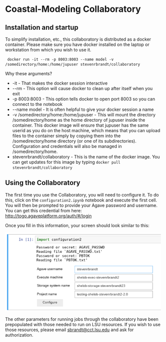 # Coastal-Modeling Collaboratory

## Installation and startup

To simplify installation, etc., this collaboratory is distributed as a docker container. Please make sure you have docker installed on the laptop or workstation from which you wish to use it.

```
 docker run -it --rm -p 8003:8003 --name model -v /somedirectory/home:/home/jupuser stevenrbrandt/collaboratory
```

Why these arguments?

* -it - That makes the docker session interactive
* --rm - This option will cause docker to clean up after itself when you exit
* -p 8003:8003 - This option tells docker to open port 8003 so you can connect to the notebook
* --name model - It is often helpful to give your docker session a name
* -v /somedirectory/home:/home/jupuser - This will mount the directory /somedirectory/home as the home directory of jupuser inside the container. This docker image will ensure that jupuser has the same userid as you do on the host machine, which means that you can upload files to the container simply by copying them into the /somedirectory/home directory (or one of its subdirectories). Configuration and credentials will also be managed in /somedirectory/home.
* stevenrbrandt/collaboratory - This is the name of the docker image. You can get updates for this image by typing `docker pull stevenrbrandt/collaboratory`

## Using the Collaboratory

The first time you use the Collaboratory, you will need to configure it. To do this, click on the `configuration2.ipynb` notebook and execute the first cell. You will then be prompted to provide your Agave password and username. You can get this credential from here: http://togo.agaveplatform.org/auth/#/login

Once you fill in this information, your screen should look similar to this:

<img src='images/Config.png'>

The other parameters for running jobs through the collaboratory have been prepopulated with those needed to run on LSU resources. If you wish to use those resources, please email sbrandt@cct.lsu.edu and ask for authorization.
